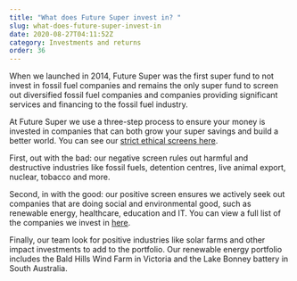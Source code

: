 ```yaml
---
title: "What does Future Super invest in? "
slug: what-does-future-super-invest-in
date: 2020-08-27T04:11:52Z
category: Investments and returns
order: 36
---
```


When we launched in 2014, Future Super was the first super fund to not invest in fossil fuel companies and remains the only super fund to screen out diversified fossil fuel companies and companies providing significant services and financing to the fossil fuel industry. 

At Future Super we use a three-step process to ensure your money is invested in companies that can both grow your super savings and build a better world. You can see our [strict ethical screens here](https://www.myfuturesuper.com.au/choosing/ethicalscreens). 

First, out with the bad: our negative screen rules out harmful and destructive industries like fossil fuels, detention centres, live animal export, nuclear, tobacco and more.

Second, in with the good: our positive screen ensures we actively seek out companies that are doing social and environmental good, such as renewable energy, healthcare, education and IT. You can view a full list of the companies we invest in [here](https://www.futuresuper.com.au/how-we-invest). 

Finally, our team look for positive industries like solar farms and other impact investments to add to the portfolio. Our renewable energy portfolio includes the Bald Hills Wind Farm in Victoria and the Lake Bonney battery in South Australia.
